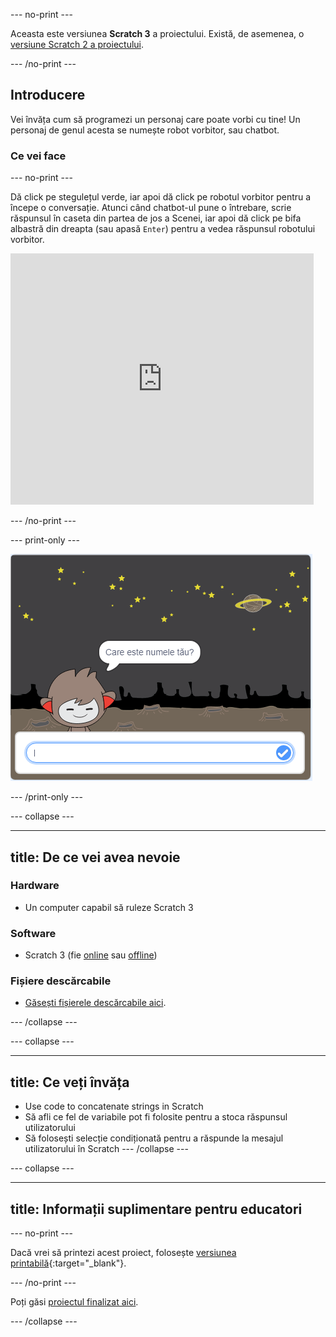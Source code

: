\--- no-print \---

Aceasta este versiunea **Scratch 3** a proiectului. Există, de asemenea, o [versiune Scratch 2 a proiectului](https://projects.raspberrypi.org/en/projects/chatbot-scratch2).

\--- /no-print \---

## Introducere

Vei învăța cum să programezi un personaj care poate vorbi cu tine! Un personaj de genul acesta se numește robot vorbitor, sau chatbot.

### Ce vei face

\--- no-print \---

Dă click pe stegulețul verde, iar apoi dă click pe robotul vorbitor pentru a începe o conversație. Atunci când chatbot-ul pune o întrebare, scrie răspunsul în caseta din partea de jos a Scenei, iar apoi dă click pe bifa albastră din dreapta (sau apasă `Enter`) pentru a vedea răspunsul robotului vorbitor.

<div class="scratch-preview">
  <iframe allowtransparency="true" width="485" height="402" src="https://scratch.mit.edu/projects/embed/248864190/?autostart=false" 
  frameborder="0" scrolling="no"></iframe>
</div>

\--- /no-print \---

\--- print-only \---

![proiectul finalizat](images/chatbot-preview.png)

\--- /print-only \---

\--- collapse \---

* * *

## title: De ce vei avea nevoie

### Hardware

- Un computer capabil să ruleze Scratch 3

### Software

- Scratch 3 (fie [online](https://rpf.io/scratchon) sau [offline](https://rpf.io/scratchoff))

### Fișiere descărcabile

- [Găsești fișierele descărcabile aici](http://rpf.io/p/en/chatbot-go).

\--- /collapse \---

\--- collapse \---

* * *

## title: Ce veți învăța

- Use code to concatenate strings in Scratch
- Să afli ce fel de variabile pot fi folosite pentru a stoca răspunsul utilizatorului
- Să folosești selecție condiționată pentru a răspunde la mesajul utilizatorului în Scratch \--- /collapse \---

\--- collapse \---

* * *

## title: Informații suplimentare pentru educatori

\--- no-print \---

Dacă vrei să printezi acest proiect, folosește [versiunea printabilă](https://projects.raspberrypi.org/en/projects/chatbot/print){:target="_blank"}.

\--- /no-print \---

Poți găsi [proiectul finalizat aici](http://rpf.io/p/en/chatbot-get).

\--- /collapse \---